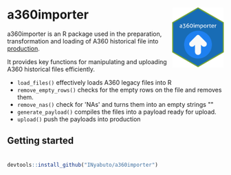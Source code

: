 # a360importer <img src="inst/icon/a360importer.png" height="139" align = "right"/>

a360importer is an R package used in the preparation, transformation and loading of A360 historical file into [production](https://data.psi-mis.org). 

It provides key functions for manipulating and uploading A360 historical files efficiently. 

- `load_files()` effectively loads A360 legacy files into R
- `remove_empty_rows()` checks for the empty rows on the file and removes them.
- `remove_nas()` check for 'NAs' and turns them into an empty strings ""
- `generate_payload()` compiles the files into a payload ready for upload. 
- `upload()` push the payloads into production  


## Getting started

```r

devtools::install_github("INyabuto/a360importer")

```


